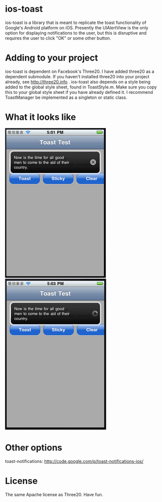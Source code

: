 ios-toast
=========

ios-toast is a library that is meant to replicate the toast functionality of Google's Android platform on iOS. Presently the UIAlertView is the only option for displaying notifications to the user, but this is disruptive and requires the user to click "OK" or some other button.

Adding to your project
======================

ios-toast is dependent on Facebook's Three20. I have added three20 as a dependent submodule. If you haven't installed three20 into your project already, see http://three20.info . ios-toast also depends on a style being added to the global style sheet, found in ToastStyle.m. Make sure you copy this to your global style sheet if you have already defined it. I recommend ToastManager be implemented as a singleton or static class. 

What it looks like
==================
![example toast1](https://github.com/esilverberg/ios-toast/blob/master/screenshot1.png)
![example toast2](https://github.com/esilverberg/ios-toast/blob/master/screenshot2.png)

Other options
=============
toast-notifications: http://code.google.com/p/toast-notifications-ios/

License
=======
The same Apache license as Three20. Have fun.